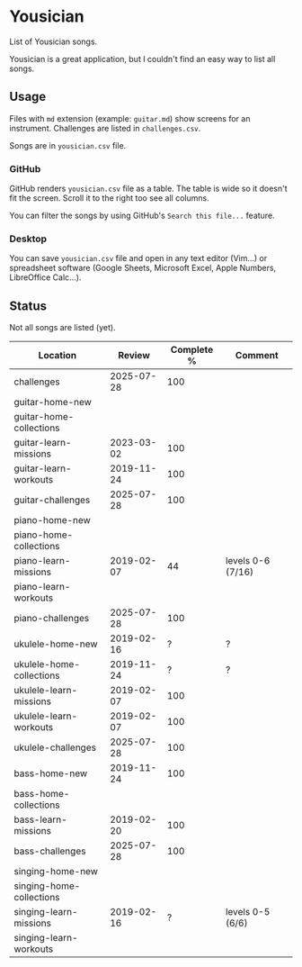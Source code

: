 # Yousician

List of Yousician songs.

Yousician is a great application, but I couldn't find an easy way to list all
songs.

## Usage

Files with `md` extension (example: `guitar.md`) show screens for an
instrument. Challenges are listed in `challenges.csv`.

Songs are in `yousician.csv` file.

### GitHub

GitHub renders `yousician.csv` file as a table. The table is wide so it doesn't
fit the screen. Scroll it to the right too see all columns.

You can filter the songs by using GitHub's `Search this file...` feature.

### Desktop

You can save `yousician.csv` file and open in any text editor (Vim...) or
spreadsheet software (Google Sheets, Microsoft Excel, Apple Numbers,
LibreOffice Calc...).

## Status

Not all songs are listed (yet).

| Location                 | Review     | Complete % | Comment                     |
| ------------------------ | ---------- | ---------- | --------------------------- |
| challenges               | 2025-07-28 | 100        |                             |
| guitar-home-new          |            |            |                             |
| guitar-home-collections  |            |            |                             |
| guitar-learn-missions    | 2023-03-02 | 100        |                             |
| guitar-learn-workouts    | 2019-11-24 | 100        |                             |
| guitar-challenges        | 2025-07-28 | 100        |                             |
| piano-home-new           |            |            |                             |
| piano-home-collections   |            |            |                             |
| piano-learn-missions     | 2019-02-07 |  44        | levels 0-6 (7/16)           |
| piano-learn-workouts     |            |            |                             |
| piano-challenges         | 2025-07-28 | 100        |                             |
| ukulele-home-new         | 2019-02-16 | ?          | ?                           |
| ukulele-home-collections | 2019-11-24 | ?          | ?                           |
| ukulele-learn-missions   | 2019-02-07 | 100        |                             |
| ukulele-learn-workouts   | 2019-02-07 | 100        |                             |
| ukulele-challenges       | 2025-07-28 | 100        |                             |
| bass-home-new            | 2019-11-24 | 100        |                             |
| bass-home-collections    |            |            |                             |
| bass-learn-missions      | 2019-02-20 | 100        |                             |
| bass-challenges          | 2025-07-28 | 100        |                             |
| singing-home-new         |            |            |                             |
| singing-home-collections |            |            |                             |
| singing-learn-missions   | 2019-02-16 | ?          | levels 0-5 (6/6)            |
| singing-learn-workouts   |            |            |                             |
